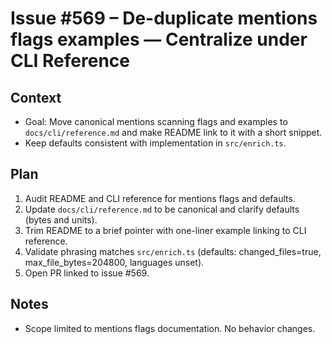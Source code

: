 # Issue #569 – De-duplicate mentions flags examples — Centralize under CLI Reference

## Context

- Goal: Move canonical mentions scanning flags and examples to `docs/cli/reference.md` and make README link to it with a short snippet.
- Keep defaults consistent with implementation in `src/enrich.ts`.

## Plan

1. Audit README and CLI reference for mentions flags and defaults.
2. Update `docs/cli/reference.md` to be canonical and clarify defaults (bytes and units).
3. Trim README to a brief pointer with one-liner example linking to CLI reference.
4. Validate phrasing matches `src/enrich.ts` (defaults: changed_files=true, max_file_bytes=204800, languages unset).
5. Open PR linked to issue #569.

## Notes

- Scope limited to mentions flags documentation. No behavior changes.
